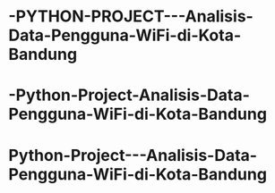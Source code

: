 # -PYTHON-PROJECT---Analisis-Data-Pengguna-WiFi-di-Kota-Bandung
# -Python-Project-Analisis-Data-Pengguna-WiFi-di-Kota-Bandung
# Python-Project---Analisis-Data-Pengguna-WiFi-di-Kota-Bandung
